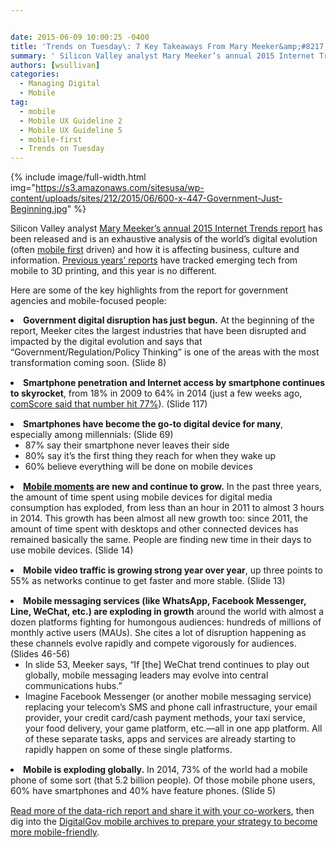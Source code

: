 ```yaml
---


date: 2015-06-09 10:00:25 -0400
title: 'Trends on Tuesday\: 7 Key Takeaways From Mary Meeker&amp;#8217;s 2015 Internet Trends Report'
summary: ' Silicon Valley analyst Mary Meeker’s annual 2015 Internet Trends report has been released and is an exhaustive analysis of the world’s digital evolution (often mobile first driven) and how it is affecting business, culture and'
authors: [wsullivan]
categories:
  - Managing Digital
  - Mobile
tag:
  - mobile
  - Mobile UX Guideline 2
  - Mobile UX Guideline 5
  - mobile-first
  - Trends on Tuesday
---
```


{% include image/full-width.html img="https://s3.amazonaws.com/sitesusa/wp-content/uploads/sites/212/2015/06/600-x-447-Government-Just-Beginning.jpg" %}


Silicon Valley analyst [Mary Meeker’s  annual 2015 Internet Trends report](http://www.kpcb.com/internet-trends) has been released and is an exhaustive analysis of the world’s  digital evolution (often [mobile first](https://www.WHATEVER/2013/09/30/mobile-first/) driven) and how it is affecting business, culture and information. [Previous years&#8217; reports](https://www.WHATEVER/2014/06/03/trends-on-tuesday-mary-meekers-2014-internet-trends/) have tracked emerging tech from mobile to 3D printing, and this year is no different.

Here are some of the key highlights from the report for government agencies and mobile-focused people:

<li style="margin-bottom: 15px">
  <strong>Government digital disruption has just begun.</strong> At the beginning of the report, Meeker cites the largest industries that have been disrupted and impacted by the digital evolution and says that “Government/Regulation/Policy Thinking” is one of the areas with the most transformation coming soon. (Slide 8)
</li>
<li style="margin-bottom: 15px">
  <strong>Smartphone penetration and Internet access by smartphone continues to skyrocket</strong>, from 18% in 2009 to 64% in 2014 (just a few weeks ago, <a href="https://www.WHATEVER/2015/05/26/trends-on-tuesday-186-3-million-people-own-smartphones-in-the-u-s/">comScore said that number hit 77%</a>). (Slide 117)
</li>
<li style="margin-bottom: 15px">
  <strong>Smartphones have become the go-to digital device for many</strong>, especially among millennials: (Slide 69) <ul>
    <li>
      87% say their smartphone never leaves their side
    </li>
    <li>
      80% say it’s  the first thing they reach for when they wake up
    </li>
    <li>
      60% believe everything will be done on mobile devices
    </li>
  </ul>
</li>

<li style="margin-bottom: 15px">
  <strong><a href="https://www.WHATEVER/2015/06/01/finding-the-best-mobile-moment-is-the-first-stepping-stone-to-anytime-anywhere-government/">Mobile moments</a> are new and continue to grow.</strong> In the past three years, the amount of time spent using mobile devices for digital media consumption has exploded, from less than an hour in 2011 to almost 3 hours in 2014. This growth has been almost all new growth too: since 2011, the amount of time spent with desktops and other connected devices has remained basically the same. People are finding new time in their days to use mobile devices. (Slide 14)
</li>
<li style="margin-bottom: 15px">
  <strong>Mobile video traffic is growing strong year over year</strong>, up three points to 55% as networks continue to get faster and more stable. (Slide 13)
</li>
<li style="margin-bottom: 15px">
  <strong>Mobile messaging services (like WhatsApp, Facebook Messenger, Line, WeChat, etc.) are exploding in growth</strong> around the world with almost a dozen platforms fighting for humongous audiences: hundreds of millions of monthly active users (MAUs). She cites a lot of disruption happening as these channels evolve rapidly and compete vigorously for audiences. (Slides 46-56) <ul>
    <li>
      In slide 53, Meeker says, “If [the] WeChat trend continues to play out globally, mobile messaging leaders may evolve into central communications hubs.”
    </li>
    <li>
      Imagine Facebook Messenger (or another mobile messaging service) replacing your telecom’s  SMS and phone call infrastructure, your email provider, your credit card/cash payment methods, your taxi service, your food delivery, your game platform, etc.—all in one app platform. All of these separate tasks, apps and services are already starting to rapidly happen on some of these single platforms.
    </li>
  </ul>
</li>

<li style="margin-bottom: 15px">
  <strong>Mobile is exploding globally.</strong> In 2014, 73% of the world had a mobile phone of some sort (that 5.2 billion people). Of those mobile phone users, 60% have smartphones and 40% have feature phones. (Slide 5)
</li>

[Read more of the data-rich report and share it with your co-workers](http://www.kpcb.com/internet-trends), then dig into the [DigitalGov mobile archives to prepare your strategy to become more mobile-friendly](https://www.WHATEVER/category/mobile/).

&nbsp;